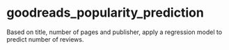 # goodreads_popularity_prediction
Based on title, number of pages and publisher, apply a regression model to predict number of reviews.
